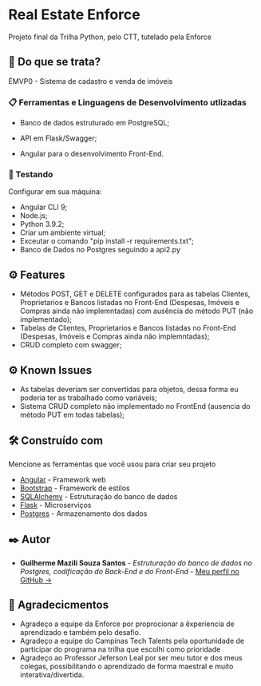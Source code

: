 # Real Estate Enforce

Projeto final da Trilha Python, pelo CTT, tutelado pela Enforce

## 🚀 Do que se trata?

ÉMVP0 - Sistema de cadastro e venda de imóveis

### 📋 Ferramentas e Linguagens de Desenvolvimento utlizadas

- Banco de dados estruturado em PostgreSQL;

- API em Flask/Swagger;

- Angular para o desenvolvimento Front-End.

### 🔧 Testando

Configurar em sua máquina:
- Angular CLI 9;
- Node.js;
- Python 3.9.2;
- Criar um ambiente virtual;
- Exceutar o comando "pip install -r requirements.txt";
- Banco de Dados no Postgres seguindo a api2.py

## ⚙️ Features

- Métodos POST, GET e DELETE configurados para as tabelas Clientes, Proprietarios e Bancos listadas no Front-End (Despesas, Imóveis e Compras ainda não implemntadas) com ausência do método PUT (não implementado);
- Tabelas de Clientes, Proprietarios e Bancos listadas no Front-End (Despesas, Imóveis e Compras ainda não implemntadas);
- CRUD completo com swagger;

## ⚙️ Known Issues

- As tabelas deveriam ser convertidas para objetos, dessa forma eu poderia ter as trabalhado como variáveis;
- Sistema CRUD completo não implementado no FrontEnd (ausencia do método PUT em todas tabelas);

## 🛠️ Construído com

Mencione as ferramentas que você usou para criar seu projeto

* [Angular](https://angular.io/) - Framework web
* [Bootstrap](https://getbootstrap.com/) - Framework de estilos
* [SQLAlchemy](https://www.sqlalchemy.org/) - Estruturação do banco de dados
* [Flask](https://flask.palletsprojects.com/en/1.1.x/) - Microserviços
* [Postgres](https://www.postgresql.org/) - Armazenamento dos dados

## ✒️ Autor

* **Guilherme Mazili Souza Santos** - *Estruturação do banco de dados no Postgres, codificação do Back-End e do Front-End* - [Meu perfil no GitHub ->](https://github.com/T0BIST0NE)

## 🎁 Agradecicmentos

* Agradeço a equipe da Enforce por proprocionar a êxperiencia de aprendizado e também pelo desafio.
* Agradeço a equipe do Campinas Tech Talents pela oportunidade de participar do programa na trilha que escolhi como prioridade
* Agradeço ao Professor Jeferson Leal por ser meu tutor e dos meus colegas, possibilitando o aprendizado de forma maestral e muito interativa/divertida.
